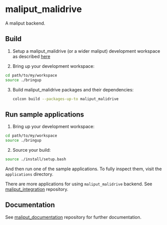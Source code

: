 # maliput_malidrive

A maliput backend.

## Build

1. Setup a maliput_malidrive (or a wider maliput) development workspace as described [here](https://github.com/ToyotaResearchInstitute/maliput-documentation/blob/main/docs/installation_quickstart.rst)

2. Bring up your development workspace:

```sh
cd path/to/my/workspace
source ./bringup
```

3. Build maliput_malidrive packages and their dependencies:

   ```sh
   colcon build --packages-up-to maliput_malidrive
   ```

## Run sample applications

1. Bring up your development workspace:

```sh
cd path/to/my/workspace
source ./bringup
```

2. Source your build:

```sh
source ./install/setup.bash
```

And then run one of the sample applications. To fully inspect them, visit the
`applications` directory.

There are more applications for using `maliput_malidrive` backend.
See [maliput_integration](https://github.com/ToyotaResearchInstitute/maliput-integration) repository.

## Documentation

See [maliput_documentation](https://github.com/ToyotaResearchInstitute/maliput-documentation) repository for further documentation.
